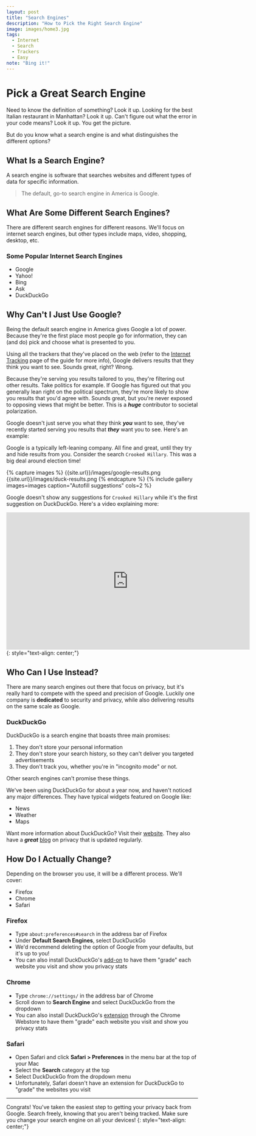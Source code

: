 ```yaml
---
layout: post
title: "Search Engines"
description: "How to Pick the Right Search Engine"
image: images/home3.jpg
tags:
  - Internet
  - Search
  - Trackers
  - Easy
note: "Bing it!"
---
```


# Pick a Great Search Engine

Need to know the definition of something? Look it up. Looking for the best Italian restaurant in Manhattan? Look it up. Can't figure out what the error in your code means? Look it up. You get the picture.

But do you know what a search engine is and what distinguishes the different options?

## What Is a Search Engine?

A search engine is software that searches websites and different types of data for specific information.

> The default, go-to search engine in America is Google.

## What Are Some Different Search Engines?

There are different search engines for different reasons. We'll focus on internet search engines, but other types include maps, video, shopping, desktop, etc.

### Some Popular Internet Search Engines

* Google
* Yahoo!
* Bing
* Ask
* DuckDuckGo

## Why Can't I Just Use Google?

Being the default search engine in America gives Google a lot of power. Because they're the first place most people go for information, they can (and do) pick and choose what is presented to you.

Using all the trackers that they've placed on the web (refer to the [Internet Tracking]({{site.url}}/internet-tracking) page of the guide for more info), Google delivers results that they think you want to see. Sounds great, right? Wrong.

Because they're serving you results tailored to you, they're filtering out other results. Take politics for example. If Google has figured out that you generally lean right on the political spectrum, they're more likely to show you results that you'd agree with. Sounds great, but you're never exposed to opposing views that might be better. This is a ***huge*** contributor to societal polarization.

Google doesn't just serve you what they think ***you*** want to see, they've recently started serving you results that ***they*** want you to see. Here's an example:

Google is a typically left-leaning company. All fine and great, until they try and hide results from you. Consider the search `Crooked Hillary`. This was a big deal around election time!

{% capture images %}
    {{site.url}}/images/google-results.png
    {{site.url}}/images/duck-results.png
{% endcapture %}
{% include gallery images=images caption="Autofill suggestions" cols=2 %}

Google doesn't show any suggestions for `Crooked Hillary` while it's the first suggestion on DuckDuckGo. Here's a video explaining more:

<iframe src="https://player.vimeo.com/video/51181384" width="640" height="360" frameborder="0" allow="fullscreen" allowfullscreen></iframe>
{: style="text-align: center;"}

## Who Can I Use Instead?

There are many search engines out there that focus on privacy, but it's really hard to compete with the speed and precision of Google. Luckily one company is **dedicated** to security and privacy, while also delivering results on the same scale as Google.

### DuckDuckGo

DuckDuckGo is a search engine that boasts three main promises:

1. They don't store your personal information
2. They don't store your search history, so they can't deliver you targeted advertisements
3. They don't track you, whether you're in "incognito mode" or not.

Other search engines can't promise these things.

We've been using DuckDuckGo for about a year now, and haven't noticed any major differences. They have typical widgets featured on Google like:

* News
* Weather
* Maps

Want more information about DuckDuckGo? Visit their [website](https://duckduckgo.com). They also have a ***great*** [blog](https://spreadprivacy.com/) on privacy that is updated regularly.

## How Do I Actually Change?

Depending on the browser you use, it will be a different process. We'll cover:

* Firefox
* Chrome
* Safari

### Firefox

* Type `about:preferences#search` in the address bar of Firefox
* Under **Default Search Engines**, select DuckDuckGo
* We'd recommend deleting the option of Google from your defaults, but it's up to you!
* You can also install DuckDuckGo's [add-on](https://addons.mozilla.org/en-US/firefox/addon/duckduckgo-for-firefox/) to have them "grade" each website you visit and show you privacy stats

### Chrome

* Type `chrome://settings/` in the address bar of Chrome
* Scroll down to **Search Engine** and select DuckDuckGo from the dropdown
* You can also install DuckDuckGo's [extension](https://chrome.google.com/webstore/detail/duckduckgo-privacy-essent/bkdgflcldnnnapblkhphbgpggdiikppg?hl=en-US) through the Chrome Webstore to have them "grade" each website you visit and show you privacy stats

### Safari

* Open Safari and click **Safari > Preferences** in the menu bar at the top of your Mac
* Select the **Search** category at the top
* Select DuckDuckGo from the dropdown menu
* Unfortunately, Safari doesn't have an extension for DuckDuckGo to "grade" the websites you visit

---

Congrats! You've taken the easiest step to getting your privacy back from Google. Search freely, knowing that you aren't being tracked. Make sure you change your search engine on all your devices!
{: style="text-align: center;"}

